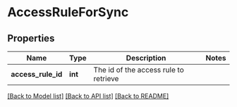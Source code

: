 # AccessRuleForSync

## Properties
Name | Type | Description | Notes
------------ | ------------- | ------------- | -------------
**access_rule_id** | **int** | The id of the access rule to retrieve | 

[[Back to Model list]](../README.md#documentation-for-models) [[Back to API list]](../README.md#documentation-for-api-endpoints) [[Back to README]](../README.md)


